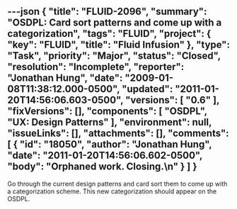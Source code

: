 ---json
{
  "title": "FLUID-2096",
  "summary": "OSDPL: Card sort patterns and come up with a categorization",
  "tags": "FLUID",
  "project": {
    "key": "FLUID",
    "title": "Fluid Infusion"
  },
  "type": "Task",
  "priority": "Major",
  "status": "Closed",
  "resolution": "Incomplete",
  "reporter": "Jonathan Hung",
  "date": "2009-01-08T11:38:12.000-0500",
  "updated": "2011-01-20T14:56:06.603-0500",
  "versions": [
    "0.6"
  ],
  "fixVersions": [],
  "components": [
    "OSDPL",
    "UX: Design Patterns"
  ],
  "environment": null,
  "issueLinks": [],
  "attachments": [],
  "comments": [
    {
      "id": "18050",
      "author": "Jonathan Hung",
      "date": "2011-01-20T14:56:06.602-0500",
      "body": "Orphaned work. Closing.\n"
    }
  ]
}
---
Go through the current design patterns and card sort them to come up with a categorization scheme. This new categorization should appear on the OSDPL.

        